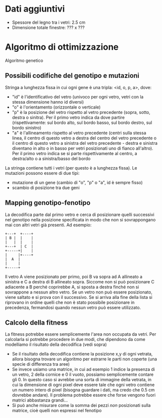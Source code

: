 Dati aggiuntivi
=====

* Spessore del legno tra i vetri: 2.5 cm
* Dimensione totale finestre: ??? x ???

Algoritmo di ottimizzazione
=====

Algoritmo genetico

Possibili codifiche del genotipo e mutazioni
-----

Stringa a lunghezza fissa in cui ogni gene è una tripla: <id, o, p, a>, dove:

* "id" è l'identificativo del vetro (univoco per ogni vetro, vetri con la stessa
  dimensione hanno id diversi)
* "o" è l'orientamento (orizzontale o verticale)
* "p" è la posizione del vetro rispetto al vetro precedente (sopra, sotto,
  destra o sinitra). Per il primo vetro indica da dove partire (rispettivamente:
  sul bordo alto, sul bordo basso, sul bordo destro, sul bordo sinistro)
* "a" è l'allineamento rispetto al vetro precedente (centri sulla stessa linea,
  il centro di questo vetro a destra del centro del vetro precedente o il centro
  di questo vetro a sinistra del vetro precedente - destra e sinistra diventano
  in alto o in basso per vetri posizionati uno di fianco all'altro). Per il
  primo vetro indica se si parte rispettivamente al centro, a destra/alto o a
  sinistra/basso del bordo

La stringa contiene tutti i vetri (per questo è a lunghezza fissa). Le mutazioni
possono essere di due tipi:

* mutazione di un gene (cambio di "o", "p" o "a", id è sempre fisso)
* scambio di posizione tra due geni

Mapping genotipo-fenotipo
-----

La decodifica parte dal primo vetro e cerca di posizionare quelli successivi nel
genotipo nella posizione specificata in modo che non si sovrappongano mai con
altri vetri già presenti. Ad esempio:

~~~~~
+---+  +----+
| B |  |    |
|   |  |    |
+---+  | C  |
+-----+|    |
|     |+----+
|  A  |
|     |
+-----+
~~~~~

Il vetro A viene posizionato per primo, poi B va sopra ad A allineato a sinistra
e C a destra di B allineato sopra. Siccome non si può posizionare C adiacente a
B perché coprirebbe A, si sposta a destra finché non si sovrappone a nessun
altro vetro. Se un vetro non può essere posizionato, viene saltato e si prova
con il successivo. Se si arriva alla fine della lista si riprovano in ordine
quelli che non è stato possibile posizionare in precedenza, fermandosi quando
nessun vetro può essere utilizzato.

Calcolo della fitness
-----

La fitness potrebbe essere semplicemente l'area non occupata da vetri. Per
calcolarla si potrebbe procedere in due modi, che dipendono da come modelliamo
il risultato della decodifica (vedi sopra)

* Se il risultato della decodifica contiene la posizione x,y di ogni vetrata,
  allora bisogna trovare un algoritmo per estrarre le parti non coperte (una
  specie di differenza tra aree)
* Se invece usiamo una matrice, in cui ad esempio 1 indice la presenza di un
  vetro, 2 della cornice e 0 il vuoto, possiamo semplicemente contare gli 0. In
  questo caso si avrebbe una sorta di immagine della vetrata, in cui la
  dimensione di ogni pixel deve essere tale che ogni vetro contiene un numero
  intero di pixel (bisogna guardare i dati, ma credo che 0.5 cm dovrebbe
  andare). Il problema potrebbe essere che forse vengono fuori matrici
  abbastanza grandi...
* Si può anche misurare come la somma dei pezzi *non* posizionati sulla matrice, cioè quelli non espressi nel fenotipo
